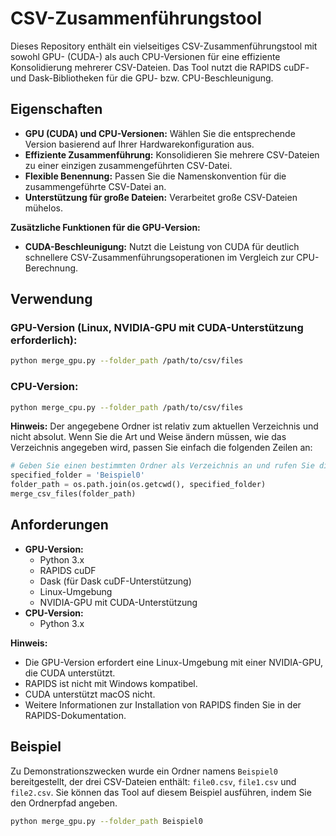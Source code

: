 # CSV-Zusammenführungstool

Dieses Repository enthält ein vielseitiges CSV-Zusammenführungstool mit sowohl GPU- (CUDA-) als auch CPU-Versionen für eine effiziente Konsolidierung mehrerer CSV-Dateien. Das Tool nutzt die RAPIDS cuDF- und Dask-Bibliotheken für die GPU- bzw. CPU-Beschleunigung.

## Eigenschaften

* **GPU (CUDA) und CPU-Versionen:** Wählen Sie die entsprechende Version basierend auf Ihrer Hardwarekonfiguration aus.
* **Effiziente Zusammenführung:** Konsolidieren Sie mehrere CSV-Dateien zu einer einzigen zusammengeführten CSV-Datei.
* **Flexible Benennung:** Passen Sie die Namenskonvention für die zusammengeführte CSV-Datei an.
* **Unterstützung für große Dateien:** Verarbeitet große CSV-Dateien mühelos.

**Zusätzliche Funktionen für die GPU-Version:**

* **CUDA-Beschleunigung:** Nutzt die Leistung von CUDA für deutlich schnellere CSV-Zusammenführungsoperationen im Vergleich zur CPU-Berechnung.

## Verwendung

### GPU-Version (Linux, NVIDIA-GPU mit CUDA-Unterstützung erforderlich):

```bash
python merge_gpu.py --folder_path /path/to/csv/files
```

### CPU-Version:

```bash
python merge_cpu.py --folder_path /path/to/csv/files
```

**Hinweis:** Der angegebene Ordner ist relativ zum aktuellen Verzeichnis und nicht absolut. Wenn Sie die Art und Weise ändern müssen, wie das Verzeichnis angegeben wird, passen Sie einfach die folgenden Zeilen an:

```python
# Geben Sie einen bestimmten Ordner als Verzeichnis an und rufen Sie die Funktion auf
specified_folder = 'Beispiel0'
folder_path = os.path.join(os.getcwd(), specified_folder)
merge_csv_files(folder_path)
```

## Anforderungen

* **GPU-Version:**
  * Python 3.x
  * RAPIDS cuDF
  * Dask (für Dask cuDF-Unterstützung)
  * Linux-Umgebung
  * NVIDIA-GPU mit CUDA-Unterstützung
* **CPU-Version:**
  * Python 3.x

**Hinweis:**

* Die GPU-Version erfordert eine Linux-Umgebung mit einer NVIDIA-GPU, die CUDA unterstützt.
* RAPIDS ist nicht mit Windows kompatibel.
* CUDA unterstützt macOS nicht.
* Weitere Informationen zur Installation von RAPIDS finden Sie in der RAPIDS-Dokumentation.

## Beispiel

Zu Demonstrationszwecken wurde ein Ordner namens `Beispiel0` bereitgestellt, der drei CSV-Dateien enthält: `file0.csv`, `file1.csv` und `file2.csv`. Sie können das Tool auf diesem Beispiel ausführen, indem Sie den Ordnerpfad angeben.

```bash
python merge_gpu.py --folder_path Beispiel0
```
